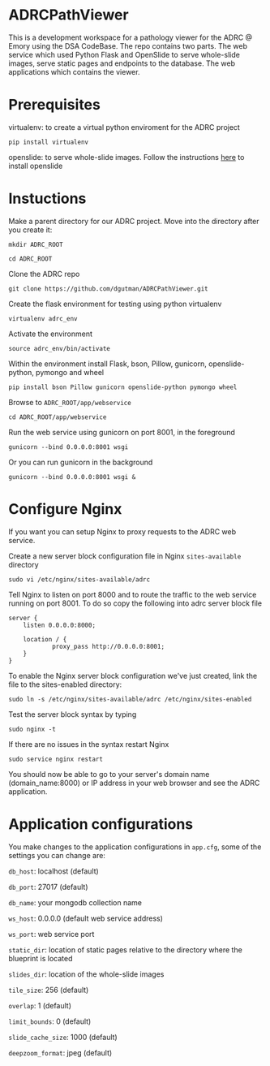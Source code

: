 ADRCPathViewer
=====================
This is a development workspace for a pathology viewer for the ADRC @ Emory using the DSA CodeBase. The repo contains two parts. The web service which used Python Flask and OpenSlide to serve whole-slide images, serve static pages and endpoints to the database. The web applications which contains the viewer.

Prerequisites
=====================
virtualenv: to create a virtual python enviroment for the ADRC project

    pip install virtualenv

openslide: to serve whole-slide images. Follow the instructions [here](https://github.com/DigitalSlideArchive/digital_slide_archive/wiki/VIPS-and-OpenSlide-Installation) to install openslide

Instuctions
=====================
Make a parent directory for our ADRC project. Move into the directory after you create it:

    mkdir ADRC_ROOT

    cd ADRC_ROOT

Clone the ADRC repo

    git clone https://github.com/dgutman/ADRCPathViewer.git

Create the flask environment for testing using python virtualenv

    virtualenv adrc_env

Activate the environment

    source adrc_env/bin/activate

Within the environment install Flask, bson, Pillow, gunicorn, openslide-python, pymongo and wheel

    pip install bson Pillow gunicorn openslide-python pymongo wheel

Browse to `ADRC_ROOT/app/webservice`

    cd ADRC_ROOT/app/webservice

Run the web service using gunicorn on port 8001, in the foreground

    gunicorn --bind 0.0.0.0:8001 wsgi

Or you can run gunicorn in the background

    gunicorn --bind 0.0.0.0:8001 wsgi &

Configure Nginx
==========================
If you want you can setup Nginx to proxy requests to the ADRC web service.

Create a new server block configuration file in Nginx `sites-available` directory

    sudo vi /etc/nginx/sites-available/adrc

Tell Nginx to listen on port 8000 and to route the traffic to the web service running on port 8001. To do so copy the following into adrc server block file

    server {
        listen 0.0.0.0:8000;

        location / {
                proxy_pass http://0.0.0.0:8001;
        }
    }

To enable the Nginx server block configuration we've just created, link the file to the sites-enabled directory:

    sudo ln -s /etc/nginx/sites-available/adrc /etc/nginx/sites-enabled

Test the server block syntax by typing

    sudo nginx -t

If there are no issues in the syntax restart Nginx

    sudo service nginx restart

You should now be able to go to your server's domain name (domain_name:8000) or IP address in your web browser and see the ADRC application.

Application configurations
===========================
You make changes to the application configurations in `app.cfg`, some of the settings you can change are:

`db_host`: localhost (default)

`db_port`: 27017 (default)

`db_name`: your mongodb collection name

`ws_host`: 0.0.0.0 (default web service address)

`ws_port`: web service port

`static_dir`: location of static pages relative to the directory where the blueprint is located

`slides_dir`: location of the whole-slide images

`tile_size`: 256 (default)

`overlap`: 1 (default)

`limit_bounds`: 0 (default)

`slide_cache_size`: 1000 (default)

`deepzoom_format`: jpeg (default)



